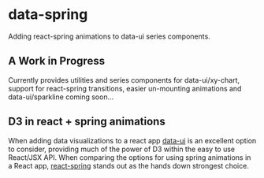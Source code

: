 # data-spring
Adding react-spring animations to data-ui series components.

## A Work in Progress
Currently provides utilities and series components for data-ui/xy-chart, support for react-spring transitions, easier un-mounting animations and data-ui/sparkline coming soon...

## D3 in react + spring animations
When adding data visualizations to a react app [data-ui](https://github.com/williaster/data-ui) is an excellent option to consider, providing much of the power of D3 within the easy to use React/JSX API. When comparing the options for using spring animations in a React app, [react-spring](https://blog.usejournal.com/why-react-needed-yet-another-animation-library-introducing-react-spring-8212e424c5ce) stands out as the hands down strongest choice.
